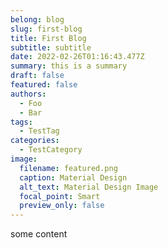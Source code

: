 ```yaml
---
belong: blog
slug: first-blog
title: First Blog
subtitle: subtitle
date: 2022-02-26T01:16:43.477Z
summary: this is a summary
draft: false
featured: false
authors:
  - Foo
  - Bar
tags:
  - TestTag
categories:
  - TestCategory
image:
  filename: featured.png
  caption: Material Design
  alt_text: Material Design Image
  focal_point: Smart
  preview_only: false
---
```

some content